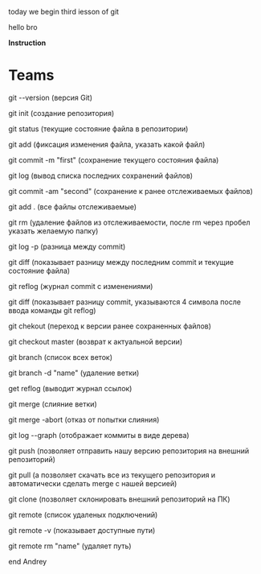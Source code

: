 today we begin third iesson of git

hello bro

**Instruction**

# Teams

git --version (версия Git)

git init (создание репозитория)

git status (текущие состояние файла в репозитории)

git add (фиксация изменения файла, указать какой файл)

git commit -m "first" (сохранение текущего состояния файла)

git log (вывод списка последних сохранений файлов)

git commit -am "second" (сохранение к ранее отслеживаемых файлов)

git add . (все файлы отслеживаемые)

git rm (удаление файлов из отслеживаемости, после rm через пробел указать желаемую папку)

git log -p (разница между commit)

git diff (показывает разницу между последним commit и текущие состояние файла)

git reflog (журнал commit с изменениями)

git diff (показывает разницу commit, указываются 4 символа после ввода команды git reflog)

git chekout (переход к версии ранее сохраненных файлов)

git checkout master (возврат к актуальной версии)

git branch (список всех веток)

git branch -d "name" (удаление ветки)

get reflog (выводит журнал ссылок)

git merge (слияние ветки)

git merge -abort (отказ от попытки слияния)

git log --graph (отображает коммиты в виде дерева)

git push (позволяет отправить нашу версию репозитория на внешний 
репозиторий)

git pull (а позволяет скачать все из текущего репозитория и автоматически 
сделать merge с нашей версией)

git clone (позволяет склонировать внешний репозиторий на ПК)

git remote (список удаленых подключений)

git remote -v (показывает доступные пути)

git remote rm "name" (удаляет путь)

end Andrey

